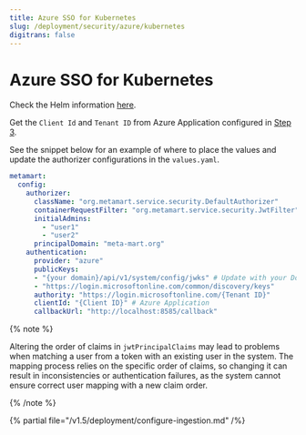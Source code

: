 ```yaml
---
title: Azure SSO for Kubernetes
slug: /deployment/security/azure/kubernetes
digitrans: false
---
```


# Azure SSO for Kubernetes

Check the Helm information [here](https://artifacthub.io/packages/search?repo=meta-mart).

Get the `Client Id` and `Tenant ID` from Azure Application configured in [Step 3](/deployment/security/azure#step-3-where-to-find-the-credentials).

See the snippet below for an example of where to place the values and update the authorizer configurations in the `values.yaml`.

```yaml
metamart:
  config:
    authorizer:
      className: "org.metamart.service.security.DefaultAuthorizer"
      containerRequestFilter: "org.metamart.service.security.JwtFilter"
      initialAdmins:
        - "user1"
        - "user2"
      principalDomain: "meta-mart.org"
    authentication:
      provider: "azure"
      publicKeys:
      - "{your domain}/api/v1/system/config/jwks" # Update with your Domain and Make sure this "/api/v1/system/config/jwks" is always configured to enable JWT tokens
      - "https://login.microsoftonline.com/common/discovery/keys"
      authority: "https://login.microsoftonline.com/{Tenant ID}"
      clientId: "{Client ID}" # Azure Application
      callbackUrl: "http://localhost:8585/callback"
```

{% note %}

Altering the order of claims in `jwtPrincipalClaims` may lead to problems when matching a user from a token with an existing user in the system. The mapping process relies on the specific order of claims, so changing it can result in inconsistencies or authentication failures, as the system cannot ensure correct user mapping with a new claim order.

{% /note %}

{% partial file="/v1.5/deployment/configure-ingestion.md" /%}
